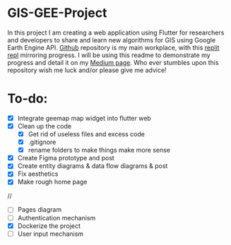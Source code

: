 # GIS-GEE-Project
In this project I am creating a web application using Flutter for researchers and developers to share and learn new algorithms for GIS using Google Earth Engine API.
[Github](https://github.com/fedorSulitskiy/GIS-GEE-Project) repository is my main workplace, with this [replit repl](https://replit.com/@fedorSulitskiy/GIS-GEE-Project) mirroring progress. I will be using this readme to
demonstrate my progress and detail it on my [Medium page](https://medium.com/@f.sulitskiy). Who ever stumbles upon this repository wish me luck and/or please give me
advice!

# To-do:
- [x] Integrate geemap map widget into flutter web
- [x] Clean up the code
  - [x] Get rid of useless files and excess code
  - [x] .gitignore
  - [x] rename folders to make things make more sense
- [x] Create Figma prototype and post
- [x] Create entity diagrams & data flow diagrams & post
- [x] Fix aesthetics
- [x] Make rough home page

//
- [ ] Pages diagram
- [ ] Authentication mechanism
- [x] Dockerize the project
- [ ] User input mechanism
